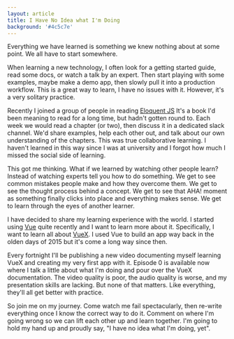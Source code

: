 ```yaml
---
layout: article
title: I Have No Idea what I'm Doing
background: '#4c5c7e'
---
```

Everything we have learned is something we knew nothing about at some point. We all have to start somewhere.

When learning a new technology, I often look for a getting started guide, read some docs, or watch a talk by an expert. Then start playing with some examples, maybe make a demo app, then slowly pull it into a production workflow. This is a great way to learn, I have no issues with it. However, it's a very solitary practice.

Recently I joined a group of people in reading [Eloquent JS]() It's a book I'd been meaning to read for a long time, but hadn't gotten round to. Each week we would read a chapter (or two), then discuss it in a dedicated slack channel. We'd share examples, help each other out, and talk about our own understanding of the chapters. This was true collaborative learning. I haven't learned in this way since I was at university and I forgot how much I missed the social side of learning.

This got me thinking. What if we learned by watching other people learn? Instead of watching experts tell you how to do something. We get to see common mistakes people make and how they overcome them. We get to see the thought process behind a concept. We get to see that AHA! moment as something finally clicks into place and everything makes sense. We get to learn through the eyes of another learner.

I have decided to share my learning experience with the world. I started using [Vue](#) quite recently and I want to learn more about it. Specifically, I want to learn all about [VueX](#). I used Vue to build an app way back in the olden days of 2015 but it's come a long way since then.

Every fortnight I'll be publishing a new video documenting myself learning VueX and creating my very first app with it. Episode 0 is available now where I talk a little about what I'm doing and pour over the VueX documentation. The video quality is poor, the audio quality is worse, and my presentation skills are lacking. But none of that matters. Like everything, they'll all get better with practice.

So join me on my journey. Come watch me fail spectacularly, then re-write everything once I know the correct way to do it. Comment on where I'm going wrong so we can lift each other up and learn together. I'm going to hold my hand up and proudly say, "I have no idea what I'm doing, yet".
